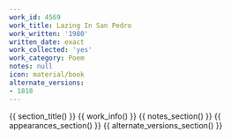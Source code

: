 ```yaml
---
work_id: 4569
work_title: Lazing In San Pedro
work_written: '1980'
written_date: exact
work_collected: 'yes'
work_category: Poem
notes: null
icon: material/book
alternate_versions:
- 1818
---
```


{{ section_title() }}
{{ work_info() }}
{{ notes_section() }}
{{ appearances_section() }}
{{ alternate_versions_section() }}